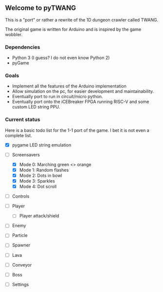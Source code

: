 ## Welcome to pyTWANG

This is a "port" or rather a rewrite of the 1D dungeon crawler called TWANG.

The original game is written for Arduino and is inspired by the game wobbler.

### Dependencies
* Python 3 (I guess? I do not even know Python 2)
* pyGame

### Goals
* Implement all the features of the Arduino implementation
* Allow simulation on the pc, for easier development and maintainability.
* Eventually port to run in circuit/micro python.
* Eventually port onto the iCEBreaker FPGA running RISC-V and some custom LED string PPU.

### Current status
Here is a basic todo list for the 1-1 port of the game.
I bet it is not even a complete list.

* [x] pygame LED string emulation
* [ ] Screensavers
  * [x] Mode 0: Marching green <> orange
  * [x] Mode 1: Random flashes
  * [x] Mode 2: Dots in bowl
  * [x] Mode 3: Sparkles
  * [x] Mode 4: Dot scroll
* [ ] Controls
* [ ] Player
  * [ ] Player attack/shield
* [ ] Enemy
* [ ] Particle
* [ ] Spawner
* [ ] Lava
* [ ] Conveyor
* [ ] Boss
* [ ] Settings

